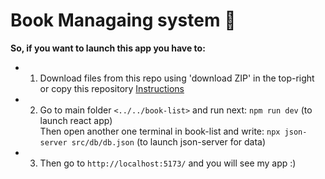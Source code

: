 # Book Managaing system 📕

**So, if you want to launch this app you have to:**

- 1. Download files from this repo using 'download ZIP' in the top-right or copy this repository [Instructions](https://docs.github.com/en/pull-requests/collaborating-with-pull-requests/working-with-forks/fork-a-repo)

- 2. Go to main folder `<../../book-list>` and run next: `npm run dev` (to launch react app) <br>
Then open another one terminal in book-list and write: `npx json-server src/db/db.json` (to launch json-server for data) <br>

- 3. Then go to `http://localhost:5173/` and you will see my app :)
